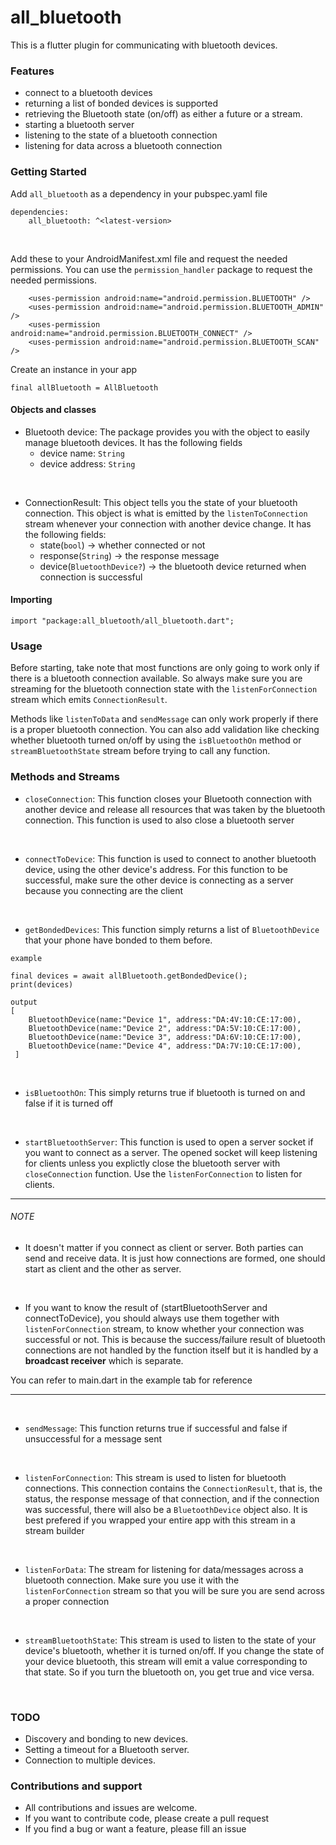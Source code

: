# all_bluetooth

This is a flutter plugin for communicating with bluetooth devices.

### Features

- connect to a bluetooth devices
- returning a list of bonded devices is supported
- retrieving the Bluetooth state (on/off) as either a future or a stream.
- starting a bluetooth server
- listening to the state of a bluetooth connection
- listening for data across a bluetooth connection

### Getting Started

Add `all_bluetooth` as a dependency in your pubspec.yaml file

```
dependencies:
    all_bluetooth: ^<latest-version>
```

<br/>

Add these to your AndroidManifest.xml file and request the needed permissions. You can use the `permission_handler` package to request the needed permissions.

```
    <uses-permission android:name="android.permission.BLUETOOTH" />
    <uses-permission android:name="android.permission.BLUETOOTH_ADMIN" />
    <uses-permission android:name="android.permission.BLUETOOTH_CONNECT" />
    <uses-permission android:name="android.permission.BLUETOOTH_SCAN" />
```

Create an instance in your app

```
final allBluetooth = AllBluetooth
```

#### Objects and classes

- Bluetooth device: The package provides you with the object to easily manage bluetooth devices. It has the following fields
  - device name: `String`
  - device address: `String`

<br/>

- ConnectionResult: This object tells you the state of your bluetooth connection. This object is what is emitted by the `listenToConnection` stream whenever your connection with another device change. It has the following fields:
  - state(`bool`) -> whether connected or not
  - response(`String`) -> the response message
  - device(`BluetoothDevice?`) -> the bluetooth device returned when connection is successful

#### Importing

```
import "package:all_bluetooth/all_bluetooth.dart";
```

### Usage

Before starting, take note that most functions are only going to work only if there is a bluetooth connection available. So always make sure you are streaming for the bluetooth connection state with the `listenForConnection` stream which emits `ConnectionResult`.

Methods like `listenToData` and `sendMessage` can only work properly if there is a proper bluetooth connection. You can also add validation like checking whether bluetooth turned on/off by using the `isBluetoothOn` method or `streamBluetoothState` stream before trying to call any function.

### Methods and Streams

- `closeConnection`: This function closes your Bluetooth connection with another device and release all resources that was taken by the bluetooth connection. This function is used to also close a bluetooth server

<br/>

- `connectToDevice`: This function is used to connect to another bluetooth device, using the other device's address. For this function to be successful, make sure the other device is connecting as a server because you connecting are the client

<br/>

- `getBondedDevices`: This function simply returns a list of `BluetoothDevice` that your phone have bonded to them before.

```
example

final devices = await allBluetooth.getBondedDevice();
print(devices)

output
[
    BluetoothDevice(name:"Device 1", address:"DA:4V:10:CE:17:00),
    BluetoothDevice(name:"Device 2", address:"DA:5V:10:CE:17:00),
    BluetoothDevice(name:"Device 3", address:"DA:6V:10:CE:17:00),
    BluetoothDevice(name:"Device 4", address:"DA:7V:10:CE:17:00),
 ]
```

<br/>

- `isBluetoothOn`: This simply returns true if bluetooth is turned on and false if it is turned off

<br/>

- `startBluetoothServer`: This function is used to open a server socket if you want to connect as a server. The opened socket will keep listening for clients unless you explictly close the bluetooth server with `closeConnection` function. Use the `listenForConnection` to listen for clients.

---

###### NOTE

- It doesn't matter if you connect as client or server. Both parties can send and receive data.
  It is just how connections are formed, one should start as client and the other as server.

  <br/>

- If you want to know the result of (startBluetoothServer and connectToDevice), you should always use them together with `listenForConnection` stream, to know whether your connection was successful or not. This is because the success/failure result of bluetooth connections are not handled by the function itself but it is handled by a **broadcast receiver** which is separate.

You can refer to main.dart in the example tab for reference

---

<br/>

- `sendMessage`: This function returns true if successful and false if unsuccessful for a message sent

<br/>

- `listenForConnection`: This stream is used to listen for bluetooth connections. This connection contains the `ConnectionResult`, that is, the status, the response message of that connection, and if the connection was successful, there will also be a `BluetoothDevice` object also. It is best prefered if you wrapped your entire app with this stream in a stream builder

<br/>

- `listenForData`: The stream for listening for data/messages across a bluetooth connection. Make sure you use it with the `listenForConnection` stream so that you will be sure you are send across a proper connection

<br/>

- `streamBluetoothState`: This stream is used to listen to the state of your device's bluetooth, whether it is turned on/off.
  If you change the state of your device bluetooth, this stream will emit a value corresponding to that state. So if you turn the bluetooth on, you get true and vice versa.

<br/>

### TODO

- Discovery and bonding to new devices.
- Setting a timeout for a Bluetooth server.
- Connection to multiple devices.

### Contributions and support

- All contributions and issues are welcome.
- If you want to contribute code, please create a pull request
- If you find a bug or want a feature, please fill an issue
